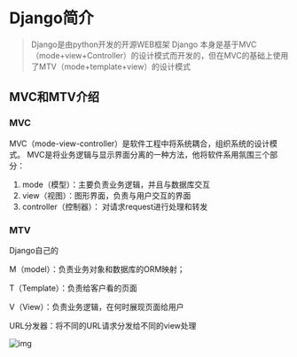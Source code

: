# Django简介

> Django是由python开发的开源WEB框架
> Django 本身是基于MVC（mode+view+Controller）的设计模式而开发的，但在MVC的基础上使用了MTV（mode+template+view）的设计模式

## MVC和MTV介绍

### MVC

MVC（mode-view-controller）是软件工程中将系统耦合，组织系统的设计模式。
MVC是将业务逻辑与显示界面分离的一种方法，他将软件系用氛围三个部分：
1. mode（模型）：主要负责业务逻辑，并且与数据库交互
2. view（视图）：图形界面，负责与用户交互的界面
3. controller（控制器）： 对请求request进行处理和转发


### MTV

Django自己的

M（model）：负责业务对象和数据库的ORM映射；

T（Template）：负责给客户看的页面

V（View）：负责业务逻辑，在何时展现页面给用户

URL分发器：将不同的URL请求分发给不同的view处理

![img](http://markdown-bluebaozi.oss-cn-shanghai.aliyuncs.com/img/1589777036-2760-fs1oSv4dOWAwC5yW.png)
